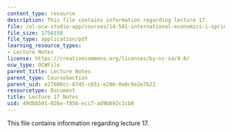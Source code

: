 ```yaml
---
content_type: resource
description: This file contains information regarding lecture 17.
file: /ol-ocw-studio-app/courses/14-581-international-economics-i-spring-2013/49dbb501026ef856ecc7ad9b692c1cb0_MIT14_581S13_classnotes17.pdf
file_size: 1756158
file_type: application/pdf
learning_resource_types:
- Lecture Notes
license: https://creativecommons.org/licenses/by-nc-sa/4.0/
ocw_type: OCWFile
parent_title: Lecture Notes
parent_type: CourseSection
parent_uid: e27600cc-8745-cb51-e206-0e8c9e2e7b22
resourcetype: Document
title: Lecture 17 Notes
uid: 49dbb501-026e-f856-ecc7-ad9b692c1cb0
---
```

This file contains information regarding lecture 17.